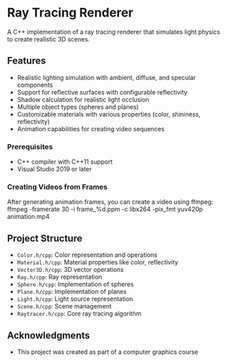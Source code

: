 # Ray Tracing Renderer

A C++ implementation of a ray tracing renderer that simulates light physics to create realistic 3D scenes.

## Features

- Realistic lighting simulation with ambient, diffuse, and specular components
- Support for reflective surfaces with configurable reflectivity
- Shadow calculation for realistic light occlusion
- Multiple object types (spheres and planes)
- Customizable materials with various properties (color, shininess, reflectivity)
- Animation capabilities for creating video sequences

### Prerequisites
- C++ compiler with C++11 support
- Visual Studio 2019 or later

### Creating Videos from Frames
After generating animation frames, you can create a video using ffmpeg:
ffmpeg -framerate 30 -i frame_%d.ppm -c libx264 -pix_fmt yuv420p animation.mp4

## Project Structure

- `Color.h/cpp`: Color representation and operations
- `Material.h/cpp`: Material properties like color, reflectivity
- `Vector3D.h/cpp`: 3D vector operations
- `Ray.h/cpp`: Ray representation 
- `Sphere.h/cpp`: Implementation of spheres
- `Plane.h/cpp`: Implementation of planes
- `Light.h/cpp`: Light source representation
- `Scene.h/cpp`: Scene management
- `Raytracer.h/cpp`: Core ray tracing algorithm

## Acknowledgments

- This project was created as part of a computer graphics course
